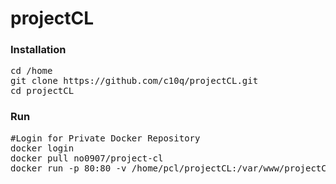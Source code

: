 # projectCL

### Installation
<pre>
cd /home
git clone https://github.com/c10q/projectCL.git
cd projectCL
</pre>

### Run
<pre>
#Login for Private Docker Repository
docker login
docker pull no0907/project-cl
docker run -p 80:80 -v /home/pcl/projectCL:/var/www/projectCL no0907/project-cl

</pre>
